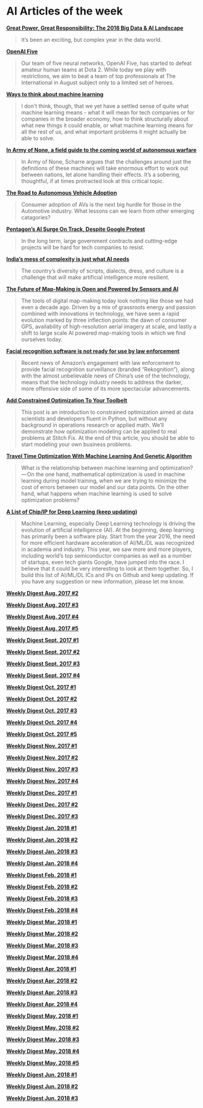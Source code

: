 # AI Articles of the week

**[Great Power, Great Responsibility: The 2018 Big Data & AI Landscape](http://mattturck.com/bigdata2018/)**
> It’s been an exciting, but complex year in the data world.

**[OpenAI Five](https://blog.openai.com/openai-five/)**
> Our team of five neural networks, OpenAI Five, has started to defeat amateur human teams at Dota 2. While today we play with restrictions, we aim to beat a team of top professionals at The International in August subject only to a limited set of heroes.

**[Ways to think about machine learning](https://www.ben-evans.com/benedictevans/2018/06/22/ways-to-think-about-machine-learning-8nefy)**
> I don't think, though, that we yet have a settled sense of quite what machine learning means - what it will mean for tech companies or for companies in the broader economy, how to think structurally about what new things it could enable, or what machine learning means for all the rest of us, and what important problems it might actually be able to solve. 

**[In Army of None, a field guide to the coming world of autonomous warfare](https://techcrunch.com/2018/06/23/in-army-of-none-a-field-guide-to-the-coming-world-of-autonomous-warfare/)**
>  In Army of None, Scharre argues that the challenges around just the definitions of these machines will take enormous effort to work out between nations, let alone handling their effects. It’s a sobering, thoughtful, if at times protracted look at this critical topic.

**[The Road to Autonomous Vehicle Adoption](https://designmind.frogdesign.com/2018/06/road-autonomous-vehicle-adoption/)**
> Consumer adoption of AVs is the next big hurdle for those in the Automotive industry. What lessons can we learn from other emerging catagories?

**[Pentagon’s AI Surge On Track, Despite Google Protest](https://foreignpolicy.com/2018/06/29/google-protest-wont-stop-pentagons-a-i-revolution/)**
> In the long term, large government contracts and cutting-edge projects will be hard for tech companies to resist.

**[India’s mess of complexity is just what AI needs](https://www.technologyreview.com/s/611478/indias-mess-of-complexity-is-just-what-ai-needs/)**
> The country’s diversity of scripts, dialects, dress, and culture is a challenge that will make artificial intelligence more resilient.

**[The Future of Map-Making is Open and Powered by Sensors and AI](http://blog.improve-osm.org/en/2018/06/the-future-of-map-making-is-open-and-powered-by-sensors-and-ai/)**
> The tools of digital map-making today look nothing like those we had even a decade ago. Driven by a mix of grassroots energy and passion combined with innovations in technology, we have seen a rapid evolution marked by three inflection points: the dawn of consumer GPS, availability of high-resolution aerial imagery at scale, and lastly a shift to large scale AI powered map-making tools in which we find ourselves today.

**[Facial recognition software is not ready for use by law enforcement](https://techcrunch.com/2018/06/25/facial-recognition-software-is-not-ready-for-use-by-law-enforcement/)**
> Recent news of Amazon’s engagement with law enforcement to provide facial recognition surveillance (branded “Rekognition”), along with the almost unbelievable news of China’s use of the technology, means that the technology industry needs to address the darker, more offensive side of some of its more spectacular advancements.

**[Add Constrained Optimization To Your Toolbelt](https://multithreaded.stitchfix.com/blog/2018/06/21/constrained-optimization/)**
> This post is an introduction to constrained optimization aimed at data scientists and developers fluent in Python, but without any background in operations research or applied math. We’ll demonstrate how optimization modeling can be applied to real problems at Stitch Fix. At the end of this article, you should be able to start modeling your own business problems.

**[Travel Time Optimization With Machine Learning And Genetic Algorithm](https://towardsdatascience.com/travel-time-optimization-with-machine-learning-and-genetic-algorithm-71b40a3a4c2)**
> What is the relationship between machine learning and optimization? — On the one hand, mathematical optimization is used in machine learning during model training, when we are trying to minimize the cost of errors between our model and our data points. On the other hand, what happens when machine learning is used to solve optimization problems?

**[A List of Chip/IP for Deep Learning (keep updating)](https://basicmi.github.io/Deep-Learning-Processor-List/)**
> Machine Learning, especially Deep Learning technology is driving the evolution of artificial intelligence (AI). At the beginning, deep learning has primarily been a software play. Start from the year 2016, the need for more efficient hardware acceleration of AI/ML/DL was recognized in academia and industry. This year, we saw more and more players, including world’s top semiconductor companies as well as a number of startups, even tech giants Google, have jumped into the race. I believe that it could be very interesting to look at them together. So, I build this list of AI/ML/DL ICs and IPs on Github and keep updating. If you have any suggestion or new information, please let me know.

**[Weekly Digest Aug. 2017 \#2](https://github.com/basicmi/Machine-Learning-Articles/blob/master/WeeklyDigest2017-08_2.md)**

**[Weekly Digest Aug. 2017 \#3](https://github.com/basicmi/Machine-Learning-Articles/blob/master/WeeklyDigest2017-08_3.md)**

**[Weekly Digest Aug. 2017 \#4](https://github.com/basicmi/Machine-Learning-Articles/blob/master/WeeklyDigest2017-08_4.md)**

**[Weekly Digest Aug. 2017 \#5](https://github.com/basicmi/Machine-Learning-Articles/blob/master/WeeklyDigest2017-08_5.md)**

**[Weekly Digest Sept. 2017 \#1](https://github.com/basicmi/Machine-Learning-Articles/blob/master/WeeklyDigest2017-09_1.md)**

**[Weekly Digest Sept. 2017 \#2](https://github.com/basicmi/Machine-Learning-Articles/blob/master/WeeklyDigest2017-09_2.md)**

**[Weekly Digest Sept. 2017 \#3](https://github.com/basicmi/Machine-Learning-Articles/blob/master/WeeklyDigest2017-09_3.md)**

**[Weekly Digest Sept. 2017 \#4](https://github.com/basicmi/Machine-Learning-Articles/blob/master/WeeklyDigest2017-09_4.md)**

**[Weekly Digest Oct. 2017 \#1](https://github.com/basicmi/Machine-Learning-Articles/blob/master/WeeklyDigest2017-10_1.md)**

**[Weekly Digest Oct. 2017 \#2](https://github.com/basicmi/Machine-Learning-Articles/blob/master/WeeklyDigest2017-10_2.md)**

**[Weekly Digest Oct. 2017 \#3](https://github.com/basicmi/Machine-Learning-Articles/blob/master/WeeklyDigest2017-10_3.md)**

**[Weekly Digest Oct. 2017 \#4](https://github.com/basicmi/Machine-Learning-Articles/blob/master/WeeklyDigest2017-10_4.md)**

**[Weekly Digest Oct. 2017 \#5](https://github.com/basicmi/Machine-Learning-Articles/blob/master/WeeklyDigest2017-10_5.md)**

**[Weekly Digest Nov. 2017 \#1](https://github.com/basicmi/Machine-Learning-Articles/blob/master/WeeklyDigest2017-11_1.md)**

**[Weekly Digest Nov. 2017 \#2](https://github.com/basicmi/Machine-Learning-Articles/blob/master/WeeklyDigest2017-11_2.md)**

**[Weekly Digest Nov. 2017 \#3](https://github.com/basicmi/Machine-Learning-Articles/blob/master/WeeklyDigest2017-11_3.md)**

**[Weekly Digest Nov. 2017 \#4](https://github.com/basicmi/Machine-Learning-Articles/blob/master/WeeklyDigest2017-11_4.md)**

**[Weekly Digest Dec. 2017 \#1](https://github.com/basicmi/Machine-Learning-Articles/blob/master/WeeklyDigest2017-12_1.md)**

**[Weekly Digest Dec. 2017 \#2](https://github.com/basicmi/Machine-Learning-Articles/blob/master/WeeklyDigest2017-12_2.md)**

**[Weekly Digest Dec. 2017 \#3](https://github.com/basicmi/Machine-Learning-Articles/blob/master/WeeklyDigest2017-12_3.md)**

**[Weekly Digest Jan. 2018 \#1](https://github.com/basicmi/Machine-Learning-Articles/blob/master/WeeklyDigest2018-01_1.md)**

**[Weekly Digest Jan. 2018 \#2](https://github.com/basicmi/Machine-Learning-Articles/blob/master/WeeklyDigest2018-01_2.md)**

**[Weekly Digest Jan. 2018 \#3](https://github.com/basicmi/Machine-Learning-Articles/blob/master/WeeklyDigest2018-01_3.md)**

**[Weekly Digest Jan. 2018 \#4](https://github.com/basicmi/Machine-Learning-Articles/blob/master/WeeklyDigest2018-01_4.md)**

**[Weekly Digest Feb. 2018 \#1](https://github.com/basicmi/Machine-Learning-Articles/blob/master/WeeklyDigest2018-02_1.md)**

**[Weekly Digest Feb. 2018 \#2](https://github.com/basicmi/Machine-Learning-Articles/blob/master/WeeklyDigest2018-02_2.md)**

**[Weekly Digest Feb. 2018 \#3](https://github.com/basicmi/Machine-Learning-Articles/blob/master/WeeklyDigest2018-02_3.md)**

**[Weekly Digest Feb. 2018 \#4](https://github.com/basicmi/Machine-Learning-Articles/blob/master/WeeklyDigest2018-02_4.md)**

**[Weekly Digest Mar. 2018 \#1](https://github.com/basicmi/Machine-Learning-Articles/blob/master/WeeklyDigest2018-03_1.md)**

**[Weekly Digest Mar. 2018 \#2](https://github.com/basicmi/Machine-Learning-Articles/blob/master/WeeklyDigest2018-03_2.md)**

**[Weekly Digest Mar. 2018 \#3](https://github.com/basicmi/Machine-Learning-Articles/blob/master/WeeklyDigest2018-03_3.md)**

**[Weekly Digest Mar. 2018 \#4](https://github.com/basicmi/Machine-Learning-Articles/blob/master/WeeklyDigest2018-03_4.md)**

**[Weekly Digest Apr. 2018 \#1](https://github.com/basicmi/Machine-Learning-Articles/blob/master/WeeklyDigest2018-04_1.md)**

**[Weekly Digest Apr. 2018 \#2](https://github.com/basicmi/Machine-Learning-Articles/blob/master/WeeklyDigest2018-04_2.md)**

**[Weekly Digest Apr. 2018 \#3](https://github.com/basicmi/Machine-Learning-Articles/blob/master/WeeklyDigest2018-04_3.md)**

**[Weekly Digest Apr. 2018 \#4](https://github.com/basicmi/Machine-Learning-Articles/blob/master/WeeklyDigest2018-04_4.md)**

**[Weekly Digest May. 2018 \#1](https://github.com/basicmi/Machine-Learning-Articles/blob/master/WeeklyDigest2018-05_1.md)**

**[Weekly Digest May. 2018 \#2](https://github.com/basicmi/Machine-Learning-Articles/blob/master/WeeklyDigest2018-05_2.md)**

**[Weekly Digest May. 2018 \#3](https://github.com/basicmi/Machine-Learning-Articles/blob/master/WeeklyDigest2018-05_3.md)**

**[Weekly Digest May. 2018 \#4](https://github.com/basicmi/Machine-Learning-Articles/blob/master/WeeklyDigest2018-05_4.md)**

**[Weekly Digest May. 2018 \#5](https://github.com/basicmi/Machine-Learning-Articles/blob/master/WeeklyDigest2018-05_5.md)**

**[Weekly Digest Jun. 2018 \#1](https://github.com/basicmi/Machine-Learning-Articles/blob/master/WeeklyDigest2018-06_1.md)**

**[Weekly Digest Jun. 2018 \#2](https://github.com/basicmi/Machine-Learning-Articles/blob/master/WeeklyDigest2018-06_2.md)**

**[Weekly Digest Jun. 2018 \#3](https://github.com/basicmi/Machine-Learning-Articles/blob/master/WeeklyDigest2018-06_3.md)**
